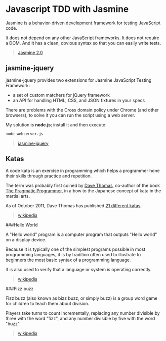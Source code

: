 Javascript TDD with Jasmine
===========================

Jasmine is a behavior-driven development framework for testing JavaScript code.

It does not depend on any other JavaScript frameworks. It does not require a DOM. And it has a clean, obvious syntax so that you can easily write tests.

> [Jasmine 2.0](http://jasmine.github.io/2.0/introduction.html)


jasmine-jquery
--------------

jasmine-jquery provides two extensions for Jasmine JavaScript Testing Framework:

* a set of custom matchers for jQuery framework
* an API for handling HTML, CSS, and JSON fixtures in your specs

There are problems with the Cross domain policy under Chrome (and other browsers), to solve it you can run the script using a web server.

My solution is **node.js**; install it and then execute:
```sh
node webserver.js
```

> [jasmine-jquery](https://github.com/velesin/jasmine-jquery)


Katas
-----

A code kata is an exercise in programming which helps a programmer hone their skills through practice and repetition.

The term was probably first coined by [Dave Thomas][], co-author of the book [The Pragmatic Programmer][], in a bow to the Japanese concept of kata in the martial arts.

As of October 2011, Dave Thomas has published [21 different katas][].

> [wikipedia][Kata_(programming)]


[Dave Thomas]: http://en.wikipedia.org/wiki/Dave_Thomas_(programmer)
[The Pragmatic Programmer]: http://en.wikipedia.org/wiki/The_Pragmatic_Programmer
[21 different katas]: http://codekata.com/
[Kata_(programming)]: http://en.wikipedia.org/wiki/Kata_(programming)



###Hello World

A "Hello world" program is a computer program that outputs "Hello world" on a display device.

Because it is typically one of the simplest programs possible in most programming languages, it is by tradition often used to illustrate to beginners the most basic syntax of a programming language.

It is also used to verify that a language or system is operating correctly.

> [wikipedia][Hello_world]


[Hello_world]: http://en.wikipedia.org/wiki/Hello_world



###Fizz buzz

Fizz buzz (also known as bizz buzz, or simply buzz) is a group word game for children to teach them about division.

Players take turns to count incrementally, replacing any number divisible by three with the word "fizz", and any number divisible by five with the word "buzz".

> [wikipedia][Fizz_buzz]


[Fizz_buzz]: http://en.wikipedia.org/wiki/Fizz_buzz

